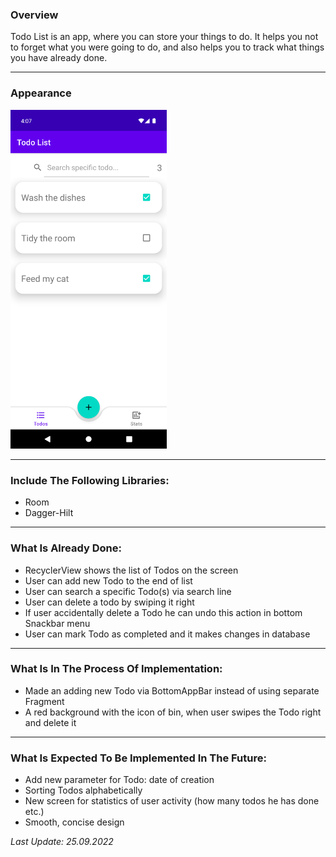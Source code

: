 ### Overview
Todo List is an app, where you can store your things to do. It helps you not to forget what you were going to do, and also helps you to track what things you have already done.
___
### Appearance
<img src="images/appearance.png" width="250"></img>
___
### Include The Following Libraries:
- Room
- Dagger-Hilt
___
### What Is Already Done:
- RecyclerView shows the list of Todos on the screen
- User can add new Todo to the end of list
- User can search a specific Todo(s) via search line
- User can delete a todo by swiping it right
- If user accidentally delete a Todo he can undo this action in bottom Snackbar menu
- User can mark Todo as completed and it makes changes in database
___
### What Is In The Process Of Implementation:
- Made an adding new Todo via BottomAppBar instead of using separate Fragment
- A red background with the icon of bin, when user swipes the Todo right and delete it
___
### What Is Expected To Be Implemented In The Future:
- Add new parameter for Todo: date of creation
- Sorting Todos alphabetically
- New screen for statistics of user activity (how many todos he has done etc.)
- Smooth, concise design

*Last Update: 25.09.2022*
